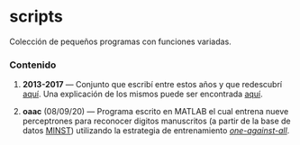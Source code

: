 # scripts

Colección de pequeños programas con funciones variadas.

### Contenido

1. **2013-2017** — Conjunto que escribí entre estos años y que redescubrí
[aquí](https://pastebin.com/u/hikariscode). Una explicación de los mismos puede
ser encontrada [aquí](https://jdgambin.github.io/archivos.html#viejosoftware).

2. **oaac** (08/09/20) — Programa escrito en MATLAB el cual entrena nueve perceptrones para
   reconocer digitos manuscritos (a partir de la base de datos
   [MINST](https://web.stanford.edu/~hastie/StatLearnSparsity_files/DATA/zipcode.html))
   utilizando la estrategia de entrenamiento
   [_one-against-all_](https://en.wikipedia.org/wiki/Multiclass_classification#One-vs.-rest).
